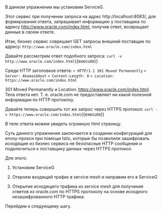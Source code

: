 В данном упражнении мы установим ServiceG. 

Этот сервис при получении запроса на адрес http://localhost:8083/, для формирования ответа, запрашивает информацию у поставщика по адресу http://www.oracle.com/index.html, получив ответ, возвращает данные в своем ответе.

Итак, бизнес сервис соврешает GET запросы внешний поставщик по адресу: `http://www.oracle.com/index.html`

Давайте рассмотрим ответ подобного запроса:
`curl -v http://www.oracle.com/index.html`{{execute}}

Среди HTTP заголовков ответа:
`< HTTP/1.1 301 Moved Permanently`
`< Server: AkamaiGHost`
`< Content-Length: 0`
`< Location: https://www.oracle.com/index.html`

301 Moved Permanently и Location: https://www.oracle.com/index.html. Тела ответа нет. Т. е. oracle.com не предоставляет ни какой полезной информации по HTTP протоклоу.

Давайте теперь совершить тот же запрос через HTTPS протокол:
`curl -v https://www.oracle.com/index.html`{{execute}}

В теле ответа можем увидеть огромную html страницу.

Суть данного упражнения заключается в создании конфигураций для envoy-прокси при помощи Istio, которые бы позволили зашифровать исходящие из бизнес сервиса не безопасные HTTP сообщения и подключиться к поставщику данных через HTTPS протокол.

Для этого:

1) Установим ServiceG

2) Откроем входящий трафик в service mesh и направим его в ServiceG

3) Открытие исходящего трафика из service mesh для получения ответов из oracle.com по HTTPS протоколу на основе исходного незашифрованного HTTP трафика. 

Перейдем к следующему шагу.



